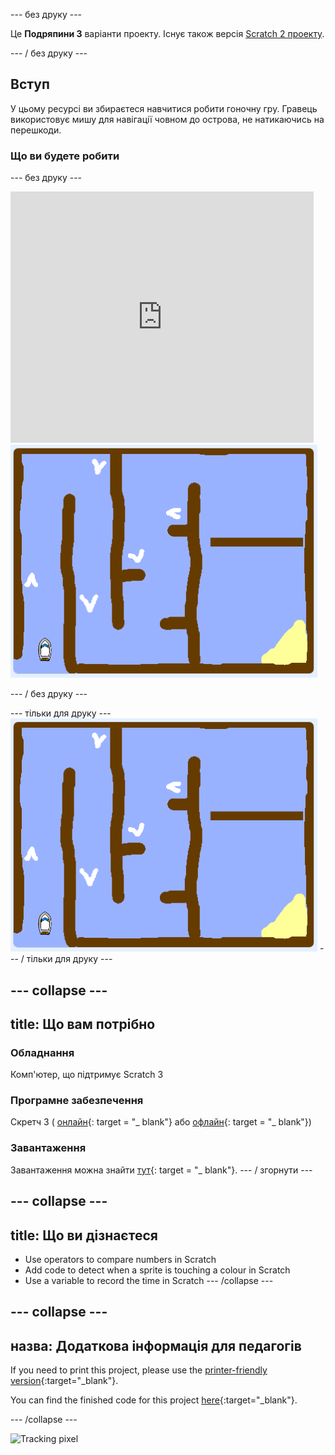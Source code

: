 \--- без друку \---

Це **Подряпини 3** варіанти проекту. Існує також версія [Scratch 2 проекту](https://projects.raspberrypi.org/en/projects/boat-race-scratch2).

\--- / без друку \---

## Вступ

У цьому ресурсі ви збираєтеся навчитися робити гоночну гру. Гравець використовує мишу для навігації човном до острова, не натикаючись на перешкоди.

### Що ви будете робити

\--- без друку \---

<div class="scratch-preview">
  <iframe allowtransparency="true" width="485" height="402" src="https://scratch.mit.edu/projects/embed/276662533/?autostart=false" frameborder="0" scrolling="no"></iframe>
  <img src="images/boat_race_demo.png">
</div>

\--- / без друку \---

\--- тільки для друку \--- ![boat race demo](images/boat_race_demo.png) \--- / тільки для друку \---

## \--- collapse \---

## title: Що вам потрібно

### Обладнання

Комп'ютер, що підтримує Scratch 3

### Програмне забезпечення

Скретч 3 ( [онлайн](https://rpf.io/scratchon){: target = "_ blank"} або [офлайн](https://rpf.io/scratchoff){: target = "_ blank"})

### Завантаження

Завантаження можна знайти [тут](http://rpf.io/p/en/boat-race-go){: target = "_ blank"}. \--- / згорнути \---

## \--- collapse \---

## title: Що ви дізнаєтеся

- Use operators to compare numbers in Scratch
- Add code to detect when a sprite is touching a colour in Scratch
- Use a variable to record the time in Scratch \--- /collapse \---

## \--- collapse \---

## назва: Додаткова інформація для педагогів

If you need to print this project, please use the [printer-friendly version](https://projects.raspberrypi.org/en/projects/boat-race/print){:target="_blank"}.

You can find the finished code for this project [here](http://rpf.io/p/en/boat-race-get){:target="_blank"}.

\--- /collapse \---

![Tracking pixel](https://code.org/api/hour/begin_codeclub_boatrace.png)